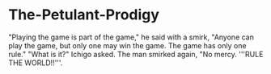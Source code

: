 The-Petulant-Prodigy
====================

"Playing the game is part of the game," he said with a smirk, "Anyone can play the game, but only one may win the game. The game has only one rule." "What is it?" Ichigo asked. The man smirked again, "No mercy. '''RULE THE WORLD!!'''.
